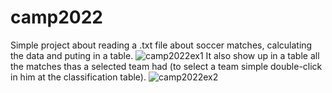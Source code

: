 # camp2022
 Simple project about reading a .txt file about soccer matches, calculating the data and puting in a table.
![camp2022ex1](https://user-images.githubusercontent.com/69324573/192865859-4c168ab0-8ee0-4d63-bf44-76790a4c527c.png)
It also show up in a table all the matches thas a selected team had (to select a team simple double-click in him at the classification table).
![camp2022ex2](https://user-images.githubusercontent.com/69324573/192866109-57e4a427-284a-4292-8317-42bed95a6a41.png)
